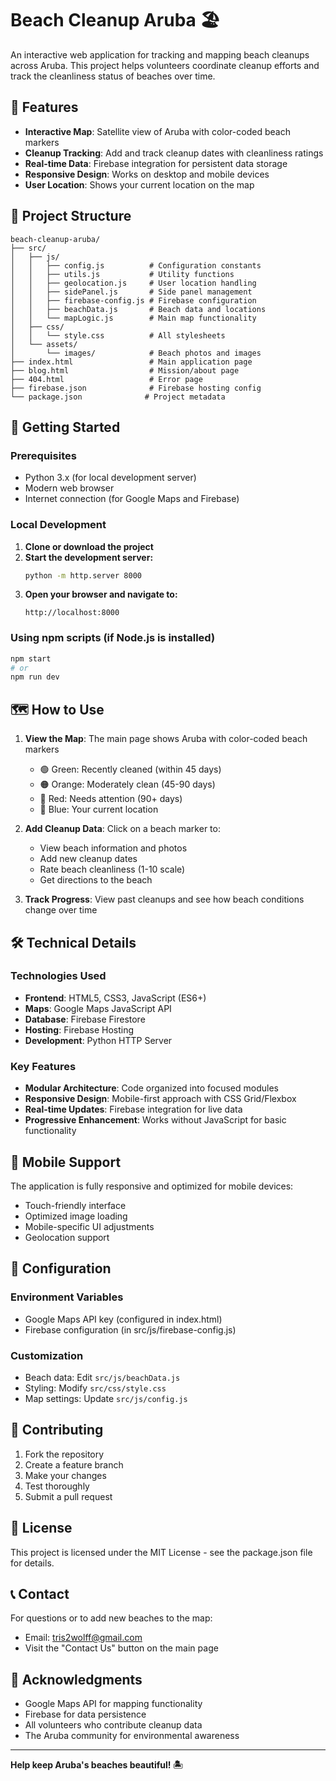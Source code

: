# Beach Cleanup Aruba 🏖️

An interactive web application for tracking and mapping beach cleanups across Aruba. This project helps volunteers coordinate cleanup efforts and track the cleanliness status of beaches over time.

## 🌟 Features

- **Interactive Map**: Satellite view of Aruba with color-coded beach markers
- **Cleanup Tracking**: Add and track cleanup dates with cleanliness ratings
- **Real-time Data**: Firebase integration for persistent data storage
- **Responsive Design**: Works on desktop and mobile devices
- **User Location**: Shows your current location on the map

## 📁 Project Structure

```
beach-cleanup-aruba/
├── src/
│   ├── js/
│   │   ├── config.js          # Configuration constants
│   │   ├── utils.js           # Utility functions
│   │   ├── geolocation.js     # User location handling
│   │   ├── sidePanel.js       # Side panel management
│   │   ├── firebase-config.js # Firebase configuration
│   │   ├── beachData.js       # Beach data and locations
│   │   └── mapLogic.js        # Main map functionality
│   ├── css/
│   │   └── style.css          # All stylesheets
│   └── assets/
│       └── images/            # Beach photos and images
├── index.html                 # Main application page
├── blog.html                  # Mission/about page
├── 404.html                   # Error page
├── firebase.json              # Firebase hosting config
└── package.json              # Project metadata
```

## 🚀 Getting Started

### Prerequisites
- Python 3.x (for local development server)
- Modern web browser
- Internet connection (for Google Maps and Firebase)

### Local Development

1. **Clone or download the project**
2. **Start the development server:**
   ```bash
   python -m http.server 8000
   ```
3. **Open your browser and navigate to:**
   ```
   http://localhost:8000
   ```

### Using npm scripts (if Node.js is installed)
```bash
npm start
# or
npm run dev
```

## 🗺️ How to Use

1. **View the Map**: The main page shows Aruba with color-coded beach markers
   - 🟢 Green: Recently cleaned (within 45 days)
   - 🟠 Orange: Moderately clean (45-90 days)
   - 🔴 Red: Needs attention (90+ days)
   - 🔵 Blue: Your current location

2. **Add Cleanup Data**: Click on a beach marker to:
   - View beach information and photos
   - Add new cleanup dates
   - Rate beach cleanliness (1-10 scale)
   - Get directions to the beach

3. **Track Progress**: View past cleanups and see how beach conditions change over time

## 🛠️ Technical Details

### Technologies Used
- **Frontend**: HTML5, CSS3, JavaScript (ES6+)
- **Maps**: Google Maps JavaScript API
- **Database**: Firebase Firestore
- **Hosting**: Firebase Hosting
- **Development**: Python HTTP Server

### Key Features
- **Modular Architecture**: Code organized into focused modules
- **Responsive Design**: Mobile-first approach with CSS Grid/Flexbox
- **Real-time Updates**: Firebase integration for live data
- **Progressive Enhancement**: Works without JavaScript for basic functionality

## 📱 Mobile Support

The application is fully responsive and optimized for mobile devices:
- Touch-friendly interface
- Optimized image loading
- Mobile-specific UI adjustments
- Geolocation support

## 🔧 Configuration

### Environment Variables
- Google Maps API key (configured in index.html)
- Firebase configuration (in src/js/firebase-config.js)

### Customization
- Beach data: Edit `src/js/beachData.js`
- Styling: Modify `src/css/style.css`
- Map settings: Update `src/js/config.js`

## 🤝 Contributing

1. Fork the repository
2. Create a feature branch
3. Make your changes
4. Test thoroughly
5. Submit a pull request

## 📄 License

This project is licensed under the MIT License - see the package.json file for details.

## 📞 Contact

For questions or to add new beaches to the map:
- Email: tris2wolff@gmail.com
- Visit the "Contact Us" button on the main page

## 🙏 Acknowledgments

- Google Maps API for mapping functionality
- Firebase for data persistence
- All volunteers who contribute cleanup data
- The Aruba community for environmental awareness

---

**Help keep Aruba's beaches beautiful! 🏝️**
